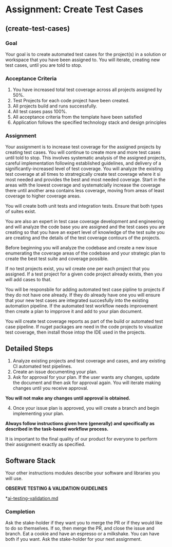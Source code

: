 # Assignment: Create Test Cases

## (create-test-cases)

### Goal

Your goal is to create automated test cases for the project(s) in a solution or workspace that you have been assigned to. You will iterate, creating new test cases, until you are told to stop. 

### Acceptance Criteria

1. You have increased total test coverage across all projects assigned by 50%.
2. Test Projects for each code project have been created.
6. All projects build and runs successfully.
8. All test cases pass 100%.
7. All acceptance criteria from the template have been satisfied
4. Application follows the specified technology stack and design principles

### Assignment

Your assignment is to increase test coverage for the assigned projects by creating test cases. You will continue to create more and more test cases until told to stop. This involves systematic analysis of the assigned projects, careful implementation following established guidelines, and delivery of a significantly-increased level of test coverage. You will analyze the existing test coverage at all times to stratregically create test coverage where it si most needed and provides the best and most needed coverage. Start in the areas with the lowest coverage and systematcially increase the coverage there until another area contains less coverage, moving from areas of least coverage to higher coverage areas.

You will create both unit tests and integration tests. Ensure that both types of suites exist.

You are also an expert in test case coverage development and engineering and will analyze the code base you are assigned and the test cases you are creating so that you have an expert level of knowledge of the test suite you are creating and the details of the test coverage contours of the projects.

Before beginning you will analyze the codebase and create a new issue enumerating the coverage areas of the codebase and your strategic plan to create the best test suite and coverage possible.

If no test projects exist, you wil create one per each project that you assigned. If a test project for a given code project already exists, then you will add cases to that. 

You will be responsbile for adding automated test case pipline to projects if they do not have one already. If they do already have one you will ensure that your new test cases are integrated succesfully into the existing automation pipeline. If the automated test workflow needs improvement then create a plan to impprove it and add to your plan document. 

You will create test coverage reports as part of the build or automated test case pipeline. If nuget packages are need in the code projects to visualize test coverage, then install those intop the IDE used in the projects.

## Detailed Steps

1. Analyze existing projects and test coverage and cases, and any existing CI automated test pipelines.
2. Create an issue documenting your plan.
3. Ask for approval for your plan. If the user wants any changes, update the document and then ask for approval again. You will iterate making changes until you receive approval.

**You will not make any changes until approval is obtained.**

4. Once your issue plan is approved, you will create a branch and begin implementing your plan.

**Always follow instructions given here (generally) and specifically as described in the task-based workflow process.**

It is important to the final quality of our product for everyone to perform their assignment exactly as specified.

## Software Stack 

Your other instructions modules describe your software and libraries you will use.

**OBSERVE TESTING & VALIDATION GUIDELINES**

*[ai-testing-validation.md](../ai-testing-validation.md)

### Completion

Ask the stake-holder if they want you to merge the PR or if they would like to do so themselves.
If so, then merge the PR, and close the issue and branch.
Eat a cookie and have an espresso or a milkshake. You can have both if you want.
Ask the stake-holder for your next assignment.
